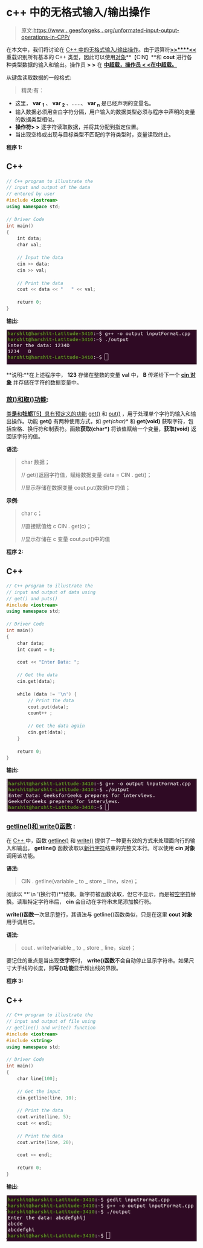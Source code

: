 # c++ 中的无格式输入/输出操作

> 原文:[https://www . geesforgeks . org/unformated-input-output-operations-in-CPP/](https://www.geeksforgeeks.org/unformatted-input-output-operations-in-cpp/)

在本文中，我们将讨论在 [C++ 中的无格式](https://www.geeksforgeeks.org/c-plus-plus/)[输入/输出操作](https://www.geeksforgeeks.org/basic-input-output-c/)。由于运算符[**>>****<<**](https://www.geeksforgeeks.org/overloading-stream-insertion-operators-c/)重载识别所有基本的 C++ 类型，因此可以使用[对象](https://www.geeksforgeeks.org/c-classes-and-objects/)**【CIN】**和 **cout** 进行各种类型数据的输入和输出。操作员 **> >** 在 [**中超载，操作员 **< <在****](https://www.geeksforgeeks.org/c-stream-classes-structure/)****[中超载。](https://www.geeksforgeeks.org/operator-overloading-and-operator-in-a-linked-list-class/)****

从键盘读取数据的一般格式:

> 精灵:有：

*   这里， **var <sub>1</sub>** 、 **var <sub>2</sub>** 、……、 **var <sub>n</sub>** 是已经声明的变量名。
*   输入数据必须用空白字符分隔，用户输入的数据类型必须与程序中声明的变量的数据类型相似。
*   **操作符> >** 逐字符读取数据，并将其分配到指定位置。
*   当出现空格或出现与目标类型不匹配的字符类型时，变量读取终止。

**程序 1:**

## C++

```cpp
// C++ program to illustrate the
// input and output of the data
// entered by user
#include <iostream>
using namespace std;

// Driver Code
int main()
{
    int data;
    char val;

    // Input the data
    cin >> data;
    cin >> val;

    // Print the data
    cout << data << "   " << val;

    return 0;
}
```

**输出:**

![](img/1228d2d5bd45b8a68af67d92cef5b27c.png)

**说明:**在上述程序中， **123** 存储在整数的变量 **val** 中， **B** 传递给下一个 [**cin 对象**](https://www.geeksforgeeks.org/cin-in-c/) 并存储在字符的数据变量中。

### <u>放()和取()功能</u>:

[类**是**和**牡蛎**T5】具有预定义的功能](https://www.geeksforgeeks.org/c-stream-classes-structure/) [get()](https://www.geeksforgeeks.org/gets-is-risky-to-use/) 和 [put()](https://www.geeksforgeeks.org/puts-vs-printf-for-printing-a-string/) ，用于处理单个字符的输入和输出操作。功能 **get()** 有两种使用方式，如 **get(char*)** 和 **get(void)** 获取字符，包括空格、换行符和制表符。函数**获取(char*)** 将该值赋给一个变量，**获取(void)** 返回该字符的值。

**语法:**

> char 数据；
> 
> // get()返回字符值，赋给数据变量
> data = CIN . get()；
> 
> //显示存储在数据变量
> cout.put(数据)中的值；

**示例:**

> char c；
> 
> //直接赋值给 c
> CIN . get(c)；
> 
> //显示存储在 c 变量
> cout.put()中的值

**程序 2:**

## C++

```cpp
// C++ program to illustrate the
// input and output of data using
// get() and puts()
#include <iostream>
using namespace std;

// Driver Code
int main()
{
    char data;
    int count = 0;

    cout << "Enter Data: ";

    // Get the data
    cin.get(data);

    while (data != '\n') {
        // Print the data
        cout.put(data);
        count++ ;

        // Get the data again
        cin.get(data);
    }

    return 0;
}
```

**输出:**

[![](img/f732ffec28fc654feab4402c8bc5ede6.png)](https://media.geeksforgeeks.org/wp-content/cdn-uploads/20210401113733/Program2InputOutput.jpg)

### [<u>getline()和 write()函数</u>](https://www.geeksforgeeks.org/getline-function-character-array/) :

在 [C++ ](https://www.geeksforgeeks.org/c-plus-plus/) 中，函数 [getline()](https://www.geeksforgeeks.org/getline-string-c/) 和 [write()](https://www.geeksforgeeks.org/fine-write-void-main-cc/) 提供了一种更有效的方式来处理面向行的输入和输出。 **getline()** 函数读取以[新行字符](https://www.geeksforgeeks.org/endl-vs-n-in-cpp/)结束的完整文本行。可以使用 **cin 对象**调用该功能。

**语法:**

> CIN . getline(variable _ to _ store _ line，size)；

阅读以 **'\n '(换行符)**结束。新字符被函数读取，但它不显示，而是被[空字符](https://www.geeksforgeeks.org/difference-between-null-pointer-null-character-0-and-0-in-c-with-examples/)替换。读取特定字符串后， **cin** 会自动在字符串末尾添加换行符。

**write()函数**一次显示整行，其语法与 getline()函数类似，只是在这里 **cout 对象**用于调用它。

**语法:**

> cout . write(variable _ to _ store _ line，size)；

要记住的重点是当出现**空字符**时， **write()函数**不会自动停止显示字符串。如果尺寸大于线的长度，则**写()功能**显示超出线的界限。

**程序 3:**

## C++

```cpp
// C++ program to illustrate the
// input and output of file using
// getline() and write() function
#include <iostream>
#include <string>
using namespace std;

// Driver Code
int main()
{
    char line[100];

    // Get the input
    cin.getline(line, 10);

    // Print the data
    cout.write(line, 5);
    cout << endl;

    // Print the data
    cout.write(line, 20);

    cout << endl;

    return 0;
}
```

**输出:**

![](img/6979ab597ba5398b1558724a4cfb4a8b.png)